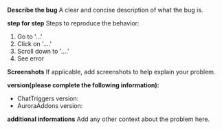
**Describe the bug**
A clear and concise description of what the bug is.

**step for step**
Steps to reproduce the behavior:
1. Go to '...'
2. Click on '....'
3. Scroll down to '....'
4. See error

**Screenshots**
If applicable, add screenshots to help explain your problem.

**version(please complete the following information):**
 - ChatTriggers version:
 - AuroraAddons version:

**additional informations**
Add any other context about the problem here.
